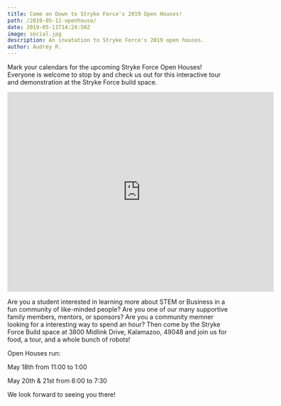 ```yaml
---
title: Come on Down to Stryke Force's 2019 Open Houses!
path: /2019-05-11-openhouse/
date: 2019-05-11T14:24:50Z
image: social.jpg
description: An invatation to Stryke Force's 2019 open houses.
author: Audrey R.
---
```


Mark your calendars for the upcoming Stryke Force Open Houses! Everyone is welcome to stop by and check us out for this interactive tour and demonstration at the Stryke Force build space.

<iframe src="https://strykeforce.smugmug.com/frame/slideshow?key=LWSz57&autoStart=1&captions=0&navigation=0&playButton=0&randomize=1&speed=3&transition=fade&transitionSpeed=2" width="600" height="450"     frameborder="no" scrolling="no"></iframe>

Are you a student interested in learning more about STEM or Business in a fun community of like-minded people? Are you one of our many supportive family members, mentors, or sponsors? Are you a community memner looking for a interesting way to spend an hour? Then come by the Stryke Force Build space at 3800 Midlink Drive, Kalamazoo, 49048 and join us for food, a tour, and a whole bunch of robots!

Open Houses run:

May 18th from 11:00 to 1:00

May 20th & 21st from 6:00 to 7:30

We look forward to seeing you there!






